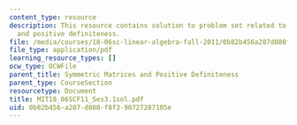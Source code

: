 ```yaml
---
content_type: resource
description: This resource contains solution to problem set related to symmetric matrices
  and positive definiteness.
file: /media/courses/18-06sc-linear-algebra-fall-2011/0b82b456a287d080f8f390727287105e_MIT18_06SCF11_Ses3.1sol.pdf
file_type: application/pdf
learning_resource_types: []
ocw_type: OCWFile
parent_title: Symmetric Matrices and Positive Definiteness
parent_type: CourseSection
resourcetype: Document
title: MIT18_06SCF11_Ses3.1sol.pdf
uid: 0b82b456-a287-d080-f8f3-90727287105e
---
```

